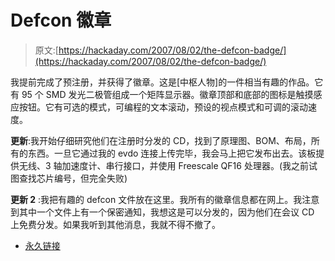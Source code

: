 # Defcon 徽章

> 原文:[https://hackaday.com/2007/08/02/the-defcon-badge/](https://hackaday.com/2007/08/02/the-defcon-badge/)

我提前完成了预注册，并获得了徽章。这是[中枢人物]的一件相当有趣的作品。它有 95 个 SMD 发光二极管组成一个矩阵显示器。徽章顶部和底部的图标是触摸感应按钮。它有可选的模式，可编程的文本滚动，预设的视点模式和可调的滚动速度。

**更新**:我开始仔细研究他们在注册时分发的 CD，找到了原理图、BOM、布局，所有的东西。一旦它通过我的 evdo 连接上传完毕，我会马上把它发布出去。该板提供无线、3 轴加速度计、串行接口，并使用 Freescale QF16 处理器。(我之前试图查找芯片编号，但完全失败)

**更新 2** :我把有趣的 defcon 文件放在这里。我所有的徽章信息都在网上。我注意到其中一个文件上有一个保密通知，我想这是可以分发的，因为他们在会议 CD 上免费分发。如果我听到其他消息，我就不得不撤了。

*   [永久链接](http://biobug.org/defcon/)